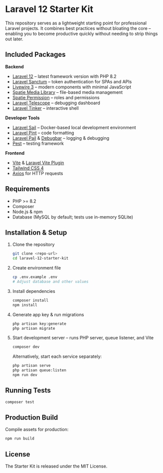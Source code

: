 # Laravel 12 Starter Kit

This repository serves as a lightweight starting point for professional Laravel projects. It combines best practices without bloating the core – enabling you to become productive quickly without needing to strip things out later.

## Included Packages

**Backend**

- [Laravel 12](https://laravel.com) – latest framework version with PHP 8.2
- [Laravel Sanctum](https://laravel.com/docs/sanctum) – token authentication for SPAs and APIs
- [Livewire 3](https://livewire.laravel.com/) – modern components with minimal JavaScript
- [Spatie Media Library](https://spatie.be/docs/laravel-medialibrary) – file-based media management
- [Spatie Permission](https://spatie.be/docs/laravel-permission) – roles and permissions
- [Laravel Telescope](https://laravel.com/docs/telescope) – debugging dashboard
- [Laravel Tinker](https://laravel.com/docs/tinker) – interactive shell

**Developer Tools**

- [Laravel Sail](https://laravel.com/docs/sail) – Docker-based local development environment
- [Laravel Pint](https://laravel.com/docs/pint) – code formatting
- [Laravel Pail](https://github.com/laravel/pail) & [Debugbar](https://github.com/barryvdh/laravel-debugbar) – logging & debugging
- [Pest](https://pestphp.com) – testing framework

**Frontend**

- [Vite](https://vitejs.dev) & [Laravel Vite Plugin](https://laravel.com/docs/vite)
- [Tailwind CSS 4](https://tailwindcss.com)
- [Axios](https://axios-http.com) for HTTP requests

## Requirements

- PHP >= 8.2
- Composer
- Node.js & npm
- Database (MySQL by default; tests use in-memory SQLite)

## Installation & Setup

1. Clone the repository
   ```bash
   git clone <repo-url>
   cd laravel-12-starter-kit
   ```

2. Create environment file
   ```bash
   cp .env.example .env
   # Adjust database and other values
   ```

3. Install dependencies
   ```bash
   composer install
   npm install
   ```

4. Generate app key & run migrations
   ```bash
   php artisan key:generate
   php artisan migrate
   ```

5. Start development server – runs PHP server, queue listener, and Vite
   ```bash
   composer dev
   ```

   Alternatively, start each service separately:
   ```bash
   php artisan serve
   php artisan queue:listen
   npm run dev
   ```

## Running Tests

```bash
composer test
```

## Production Build

Compile assets for production:

```bash
npm run build
```

## License

The Starter Kit is released under the MIT License.
